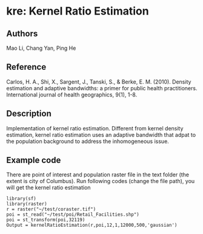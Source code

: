 # kre: Kernel Ratio Estimation

## Authors
Mao Li, Chang Yan, Ping He

## Reference
Carlos, H. A., Shi, X., Sargent, J., Tanski, S., & Berke, E. M. (2010). Density estimation and adaptive bandwidths: a primer for public health practitioners. International journal of health geographics, 9(1), 1-8.

## Description
Implementation of kernel ratio estimation. Different from kernel density estimation, kernel ratio estimation uses an adaptive bandwidth that adpat to the population background to address the inhomogeneous issue.

## Example code
There are point of interest and population raster file in the text folder (the extent is city of Columbus). Run following codes (change the file path), you will get the kernel ratio estimation

```
library(sf)
library(raster)
r = raster("~/test/coraster.tif")
poi = st_read("~/test/poi/Retail_Facilities.shp")
poi = st_transform(poi,32119)
Output = kernelRatioEstimation(r,poi,12,1,12000,500,'gaussian')
```
